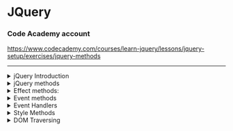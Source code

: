 # JQuery
### Code Academy account
https://www.codecademy.com/courses/learn-jquery/lessons/jquery-setup/exercises/jquery-methods

---
<details>
  <summary>jQuery Introduction</summary>

- jQuery, a JavaScript library that makes it easy to add dynamic behavior to HTML elements.

 - Example:
  ```js
    $('.login-button').on('click',()=>{   // not correct if have space between arrow and curly bracket
        $('.login-form').toggle();
    });

  ```
### jQuery CDN
- A CDN is a collection of servers that can deliver content.
- Need to load the jQuery library before the main.js file
```js
  <script
  src="https://code.jquery.com/jquery-3.2.1.min.js"
  integrity="sha256-hwg4gsxgFZhOsEEamdOYGBf13FyQuiTwlAQgxVSNgt4="
  crossorigin="anonymous">
  </script>
```
- The integrity and crossorigin properties in the example ensure the file is delivered without any third-party manipulation.

### .ready()
- .ready() method waits until the HTML page’s DOM is ready to manipulate.
- You should wrap all JavaScript behavior inside of the .ready() method.
```js
    $(document).ready(() => {
   });
```
### Target elements by id and class.
1. Target by class `$('.someClass').handlerMethod();`
2. Target by id: `$('#someId').hide();`
3. Are there other ways I can target elements besides by class and by id?
    - class
    - id
    - attribute
    - child
    - descendant
    - group
    - chained
    - universal
##### jQuery Objects
 - Example: `const $jQueryObject = $('.someClass');`
 - Notice our variable name `$jQueryObject` starts with the ($) character

</details>

<details>
  <summary>jQuery methods</summary>

- jQuery methods to add dynamic behavior, such as `.hide()`, `.show()`, .`fadeIn()`, .`fadeOut()` etc., to HTML elements.
- What jQuery methods should I be familiar with?
</details>

<details>
  <summary>Effect methods:</summary>

- .animate()
- .delay()
- These methods instantly hide or show elements on a web page:
    * .hide()
    * .show()
    * .toggle() - do both hide and show
- These methods make elements disappear or appear over a given period of time.
    * .fadeIn()
    * .fadeOut()  //If no argument is given, the default animation duration is 400 milliseconds.;
       $('.fade-image').fadeOut(5000) => fade out in 5secs
    * .fadeToggle() // Do both `fadeIn` and `fadeOut`
- These methods make elements slide up or down into place over a given period of time.
    * .slideUp()
    * .slideDown()
    * .slideToggle()

</details>

<details>
  <summary>Event methods</summary>

  #### Event listeners / Event Methods
  - mouseenter : listen to mouse `enter` - when a user enters
  - mouseleave : when a user’s mouse leaves
  - change
  - click
  - focus
  - hover
  - keydown
  - keyup
  - keypress
  - on()
  - ready()
    ...
### DOM manipulation methods:
  - .addClass()/.toggleClass()
  - .after()/.before()
  - .append()/.prepend()
  - .remove()
  - .val()

### Web structure
 - head: loading style
 - body:
    * html structure
    * behavior with script

</details>

<details>
  <summary>Event Handlers</summary>

- The jQuery `.on()` method adds event handlers to jQuery objects.
- The jQuery `.addClass` method:  zoom photos in when someone hovers over them.
- The jQuery `.removeClass` method: zoom photos out ..
- An event handler has 2 parts:
  - event listener: a method that listens for a specified event occur (click,change,focus, hover,mouseenter/mouseleave)
  - callback function: executes when something triggers the event listenner
- Syntax:
```js
$('.example-class').on('click', () => {
    // Execute code here when .example-class is clicked
});

Example:
$('#login').on('click', () => {
  $loginForm.show();
})
```

</details>


<details>
  <summary>Style Methods</summary>

1. `.css() `
     - adjust 1 feature: ` $('.example-class').css('color', '#FFFFFF')`;
     - manage a list of features wrap in an object with value-key:
     - Syntax:
      ```js
      $('.example-class').css({
          color: '#FFFFFF',
          backgroundColor: '#000000',
          fontSize: '20px'
        })
      ```
2. `.animate()`
   - The jQuery `.animate()` method enhances the visual possibilities by making CSS value changes over a period of time.
   - `.animate()` has 2 parameters:
        * css object
        * duration(optional): string ('fast', 'slow'...) or number (500 - 500 miliseconds); default: 400
   - `Names` of CSS properties in the JavaScript object don’t have spaces or dashes and are camelCased.
   - Syntax:
    ```js
      $('.example-class').animate({
        height: '100px',
        width: '100px',
        borderWidth: '10px'
      }, 500);
    ```
3. `.addClass()` :will add a CSS class to an element
   - Syntax: `$('.example-class').addClass('active')`;
   - The argument passed to addClass `does not have a period` preceding it
4. `.removeClass()`:will remove a CSS class
   - Syntax: `$('.example-class').removeClass('active');`
5. `.toggleClass()` will:
   - adds a class if an element does not already have it,
   - and removes it if an element does already have it.
   - Syntax: `$('.example-class').toggleClass('active');`

</details>

<details>
  <summary>DOM Traversing</summary>

  1. Children:
  - Syntax:
    `$('.targetClassName).children('.parentClassName).`
2. Parent:
    ```js
      $('.choice').on('click', event => {
        $(event.currentTarget).parent().hide();
      });
    ```
    In the example above, the .parent() method targets the parent element of '.choice' elements and removes it from the DOM.

3. Siblings:
   ```js
    $('.choice').on('click', event => {
      // Remove the 'selected' class from any siblings
      $(this).siblings().removeClass('selected');
      // Adds 'selected' class to that element only.
      $(event.currentTarget).addClass('selected');
    });
   ```
  - In the code above, the .siblings() method targets elements adjacent to the clicked '.choice' and removes the 'selected' class from any previously clicked '.choice's. Then the 'selected' class is added only to the clicked '.choice'.

4. `.closest()` travels up the DOM tree from the current element to target the closest element with a given selector.
5. `.next()` to target the element immediately following the selected element.
6. `.prev()` to target the element that is immediately preceding the selected element.
7. `.find()` to target descendant elements by some selector, ie- class, id, tag etc.
8. In addition to these methods, there are even more, including `.prevUntil()`, `.nextUntil()` and others. To get an idea, check out Mozilla Developer Network reference for jQuery Traversing.


</details>


